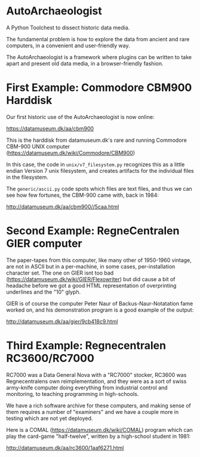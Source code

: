 # AutoArchaeologist

A Python Toolchest to dissect historic data media. 

The fundamental problem is how to explore the data from ancient and rare
computers, in a convenient and user-friendly way.

The AutoArchaeologist is a framework where plugins can be written to take
apart and present old data media, in a browser-friendly fashion.

# First Example: Commodore CBM900 Harddisk

Our first historic use of the AutoArchaeologist is now online:

https://datamuseum.dk/aa/cbm900

This is the harddisk from datamuseum.dk's rare and running Commodore CBM-900
UNIX computer (https://datamuseum.dk/wiki/Commodore/CBM900)

In this case, the code in `unix/v7_filesystem.py` recognizes this as a little
endian Version 7 unix filesystem, and creates artifacts for the individual
files in the filesystem.

The `generic/ascii.py` code spots which files are text files, and thus we can
see how few fortunes, the CBM-900 came with, back in 1984:

http://datamuseum.dk/aa/cbm900//5caa.html

# Second Example: RegneCentralen GIER computer

The paper-tapes from this computer, like many other of 1950-1960 vintage, are not in ASCII
but in a per-machine, in some cases, per-installation character set.  The one on GIER isnt
too bad (https://datamuseum.dk/wiki/GIER/Flexowriter) but did cause a bit of headache before
we got a good HTML representation of overprinting underlines and the "10" glyph.

GIER is of course the computer Peter Naur of Backus-Naur-Notatation fame worked on, and his
demonstration program is a good example of the output:

http://datamuseum.dk/aa/gier/9cb418c9.html

# Third Example: Regnecentralen RC3600/RC7000

RC7000 was a Data General Nova with a "RC7000" stocker, RC3600 was Regnecentralens own reimplementation,
and they were as a sort of swiss army-knife computer doing everything from industrial control and monitoring,
to teaching programming in high-schools.

We have a rich software archive for these computers, and making sense of them requires a number of "examiners"
and we have a couple more in testing which are not yet deployed.

Here is a COMAL (https://datamuseum.dk/wiki/COMAL) program which can play the card-game "half-twelve", written by a high-school student in 1981:

http://datamuseum.dk/aa/rc3600/1aaf6271.html
